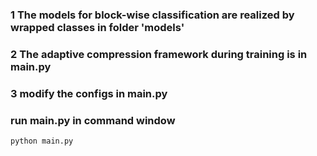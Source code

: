 ### 1 The models for block-wise classification are realized by wrapped classes in folder 'models'
### 2 The adaptive compression framework during training is in main.py
### 3 modify the configs in main.py
### run main.py in command window
`python main.py`
